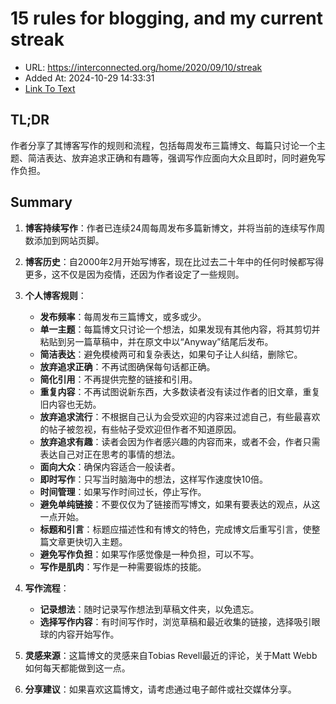 # 15 rules for blogging, and my current streak
- URL: https://interconnected.org/home/2020/09/10/streak
- Added At: 2024-10-29 14:33:31
- [Link To Text](2024-10-29-15-rules-for-blogging,-and-my-current-streak_raw.md)

## TL;DR
作者分享了其博客写作的规则和流程，包括每周发布三篇博文、每篇只讨论一个主题、简洁表达、放弃追求正确和有趣等，强调写作应面向大众且即时，同时避免写作负担。

## Summary
1. **博客持续写作**：作者已连续24周每周发布多篇新博文，并将当前的连续写作周数添加到网站页脚。

2. **博客历史**：自2000年2月开始写博客，现在比过去二十年中的任何时候都写得更多，这不仅是因为疫情，还因为作者设定了一些规则。

3. **个人博客规则**：
   - **发布频率**：每周发布三篇博文，或多或少。
   - **单一主题**：每篇博文只讨论一个想法，如果发现有其他内容，将其剪切并粘贴到另一篇草稿中，并在原文中以“Anyway”结尾后发布。
   - **简洁表达**：避免模棱两可和复杂表达，如果句子让人纠结，删除它。
   - **放弃追求正确**：不再试图确保每句话都正确。
   - **简化引用**：不再提供完整的链接和引用。
   - **重复内容**：不再试图说新东西，大多数读者没有读过作者的旧文章，重复旧内容也无妨。
   - **放弃追求流行**：不根据自己认为会受欢迎的内容来过滤自己，有些最喜欢的帖子被忽视，有些帖子受欢迎但作者不知道原因。
   - **放弃追求有趣**：读者会因为作者感兴趣的内容而来，或者不会，作者只需表达自己对正在思考的事情的想法。
   - **面向大众**：确保内容适合一般读者。
   - **即时写作**：只写当时脑海中的想法，这样写作速度快10倍。
   - **时间管理**：如果写作时间过长，停止写作。
   - **避免单纯链接**：不要仅仅为了链接而写博文，如果有要表达的观点，从这一点开始。
   - **标题和引言**：标题应描述性和有博文的特色，完成博文后重写引言，使整篇文章更快切入主题。
   - **避免写作负担**：如果写作感觉像是一种负担，可以不写。
   - **写作是肌肉**：写作是一种需要锻炼的技能。

4. **写作流程**：
   - **记录想法**：随时记录写作想法到草稿文件夹，以免遗忘。
   - **选择写作内容**：有时间写作时，浏览草稿和最近收集的链接，选择吸引眼球的内容开始写作。

5. **灵感来源**：这篇博文的灵感来自Tobias Revell最近的评论，关于Matt Webb如何每天都能做到这一点。

6. **分享建议**：如果喜欢这篇博文，请考虑通过电子邮件或社交媒体分享。
